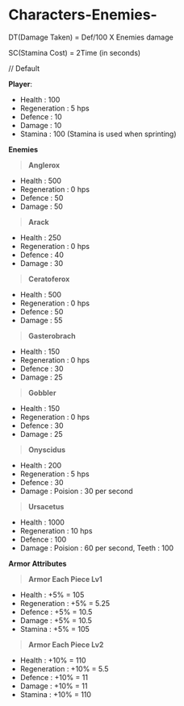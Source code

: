 # Characters-Enemies-
DT(Damage Taken) = Def/100 X Enemies damage 

SC(Stamina Cost) = 2Time (in seconds)

// Default

**Player**:
- Health       : 100
- Regeneration : 5 hps
- Defence      : 10 
- Damage       : 10
- Stamina      : 100 (Stamina is used when sprinting)
  
**Enemies**
  >**Anglerox**
  - Health       : 500
  - Regeneration : 0 hps
  - Defence      : 50
  - Damage       : 50
  >**Arack**
  - Health       : 250
  - Regeneration : 0 hps
  - Defence      : 40
  - Damage       : 30
  >**Ceratoferox**
  - Health       : 500
  - Regeneration : 0 hps
  - Defence      : 50
  - Damage       : 55
  >**Gasterobrach**
  - Health       : 150
  - Regeneration : 0 hps
  - Defence      : 30
  - Damage       : 25
  >**Gobbler**
  - Health       : 150
  - Regeneration : 0 hps
  - Defence      : 30
  - Damage       : 25
  >**Onyscidus**
  - Health       : 200
  - Regeneration : 5 hps
  - Defence      : 30
  - Damage       : Poision : 30 per second
  >**Ursacetus**
  - Health       : 1000
  - Regeneration : 10 hps
  - Defence      : 100
  - Damage       : Poision : 60 per second, Teeth : 100

**Armor Attributes**
  >**Armor Each Piece Lv1**
  - Health       : +5% = 105
  - Regeneration : +5% = 5.25
  - Defence      : +5% = 10.5
  - Damage       : +5% = 10.5
  - Stamina      : +5% = 105
  >**Armor Each Piece Lv2**
  - Health       : +10% = 110
  - Regeneration : +10% = 5.5
  - Defence      : +10% = 11
  - Damage       : +10% = 11
  - Stamina      : +10% = 110

